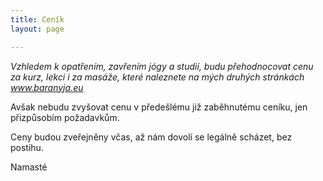 ```yaml
---
title: Ceník
layout: page

---
```

_Vzhledem k opatřením, zavřením jógy a studií, budu přehodnocovat cenu za kurz, lekci i za masáže, které naleznete na mých druhých stránkách www.baranyja.eu_

Avšak nebudu zvyšovat cenu v předešlému již zaběhnutému ceníku, jen přizpůsobím požadavkům.

Ceny budou zveřejněny včas, až nám dovolí se legálně scházet, bez postihu.

Namasté